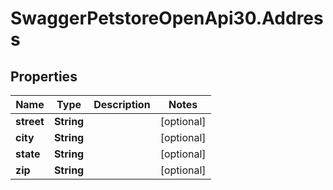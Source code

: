 # SwaggerPetstoreOpenApi30.Address

## Properties
Name | Type | Description | Notes
------------ | ------------- | ------------- | -------------
**street** | **String** |  | [optional] 
**city** | **String** |  | [optional] 
**state** | **String** |  | [optional] 
**zip** | **String** |  | [optional] 
